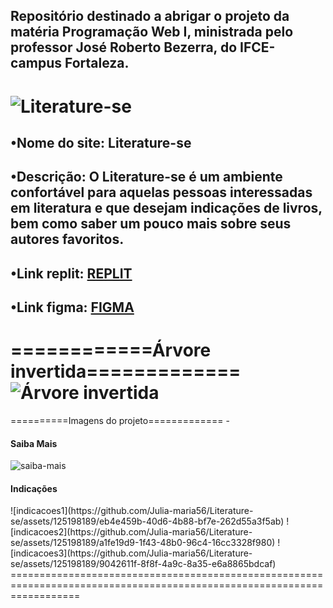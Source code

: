 <h2>Repositório destinado a abrigar o projeto da matéria Programação Web I, ministrada pelo professor José Roberto Bezerra, do  IFCE-campus Fortaleza.</h2>



![Literature-se](https://github.com/Julia-maria56/Literature-se/assets/125198189/aef57b8e-b136-47de-8d9e-b60357861322)
========================================================================================================================

•Nome do site: Literature-se
-
•Descrição: O Literature-se é um ambiente confortável para aquelas pessoas interessadas em literatura e que desejam indicações de livros, bem como saber um pouco mais sobre seus autores favoritos.
-
•Link replit: [REPLIT](https://replit.com/@juliamariaswift/Literature-se#app.js)
-
•Link figma: <a href="https://www.figma.com/file/EKRk5VUuRhV72gUtvgGKNX/Literature-se?type=design&node-id=0%3A1&mode=design&t=yYtMM889et9oRZuR-1">FIGMA</a>
-
============Árvore invertida=============
![Árvore invertida](https://github.com/Julia-maria56/Literature-se/assets/125198189/f865538f-e3a9-40ed-a508-f375df9cff7c)
========================================================================================================================

==========Imagens do projeto=============
 -<h4>Saiba Mais</h4>
![saiba-mais](https://github.com/Julia-maria56/Literature-se/assets/125198189/199bfc67-a21b-4a20-8e6c-f96ee5ad8824)
<h4>Indicações</h4>
![indicacoes1](https://github.com/Julia-maria56/Literature-se/assets/125198189/eb4e459b-40d6-4b88-bf7e-262d55a3f5ab)
![indicacoes2](https://github.com/Julia-maria56/Literature-se/assets/125198189/a1fe19d9-1f43-48b0-96c4-16cc3328f980)
![indicacoes3](https://github.com/Julia-maria56/Literature-se/assets/125198189/9042611f-8f8f-4a9c-8a35-e6a8865bdcaf)
========================================================================================================================


